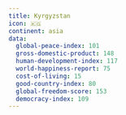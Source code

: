 ```yaml
---
title: Kyrgyzstan
icon: 🇰🇬
continent: asia
data:
  global-peace-index: 101
  gross-domestic-product: 148
  human-development-index: 117
  world-happiness-report: 75
  cost-of-living: 15
  good-country-index: 80
  global-freedom-score: 153
  democracy-index: 109
---
```


